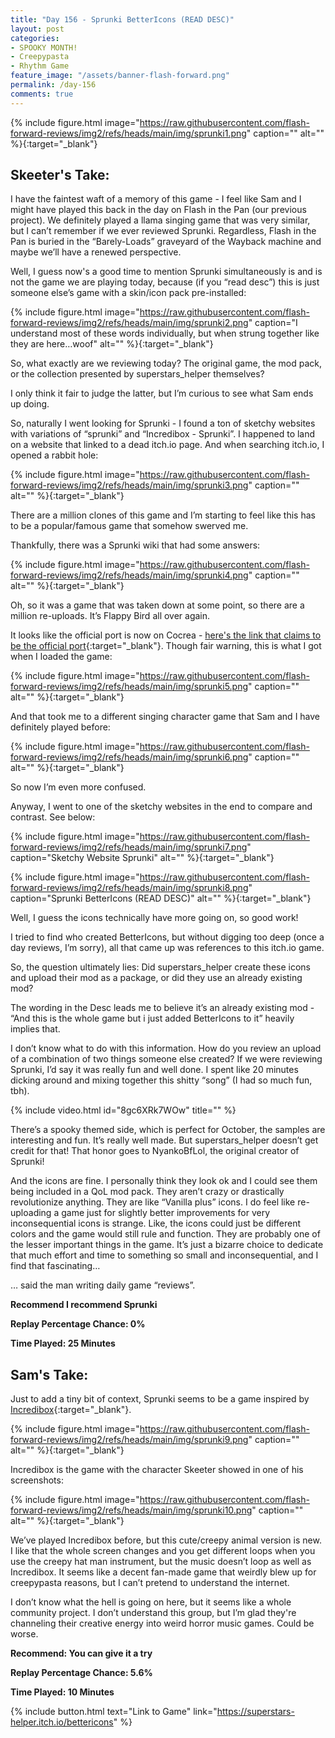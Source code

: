 ```yaml
---
title: "Day 156 - Sprunki BetterIcons (READ DESC)"
layout: post
categories:
- SPOOKY MONTH!
- Creepypasta
- Rhythm Game
feature_image: "/assets/banner-flash-forward.png"
permalink: /day-156
comments: true
---
```


{% include figure.html image="https://raw.githubusercontent.com/flash-forward-reviews/img2/refs/heads/main/img/sprunki1.png" caption="" alt="" %}{:target="_blank"}

## Skeeter's Take:

I have the faintest waft of a memory of this game - I feel like Sam and I might have played this back in the day on Flash in the Pan (our previous project). We definitely played a llama singing game that was very similar, but I can’t remember if we ever reviewed Sprunki. Regardless, Flash in the Pan is buried in the “Barely-Loads” graveyard of the Wayback machine and maybe we’ll have a renewed perspective. 

Well, I guess now's a good time to mention Sprunki simultaneously is and is not the game we are playing today, because (if you “read desc”) this is just someone else’s game with a skin/icon pack pre-installed: 

{% include figure.html image="https://raw.githubusercontent.com/flash-forward-reviews/img2/refs/heads/main/img/sprunki2.png" caption="I understand most of these words individually, but when strung together like they are here…woof" alt="" %}{:target="_blank"}

So, what exactly are we reviewing today? The original game, the mod pack, or the collection presented by superstars_helper themselves? 

I only think it fair to judge the latter, but I’m curious to see what Sam ends up doing. 

So, naturally I went looking for Sprunki - I found a ton of sketchy websites with variations of “sprunki” and “Incredibox - Sprunki”. I happened to land on a website that linked to a dead itch.io page. And when searching itch.io, I opened a rabbit hole: 

{% include figure.html image="https://raw.githubusercontent.com/flash-forward-reviews/img2/refs/heads/main/img/sprunki3.png" caption="" alt="" %}{:target="_blank"}

There are a million clones of this game and I’m starting to feel like this has to be a popular/famous game that somehow swerved me. 

Thankfully, there was a Sprunki wiki that had some answers:

{% include figure.html image="https://raw.githubusercontent.com/flash-forward-reviews/img2/refs/heads/main/img/sprunki4.png" caption="" alt="" %}{:target="_blank"}

Oh, so it was a game that was taken down at some point, so there are a million re-uploads. It’s Flappy Bird all over again.

It looks like the official port is now on Cocrea - [here's the link that claims to be the official port](https://cocrea.world/@NyankoBfLmao/Incredibox-SprunkiOFFICIALCOCREAPORT){:target="_blank"}. Though fair warning, this is what I got when I loaded the game:

{% include figure.html image="https://raw.githubusercontent.com/flash-forward-reviews/img2/refs/heads/main/img/sprunki5.png" caption="" alt="" %}{:target="_blank"}

And that took me to a different singing character game that Sam and I have definitely played before: 

{% include figure.html image="https://raw.githubusercontent.com/flash-forward-reviews/img2/refs/heads/main/img/sprunki6.png" caption="" alt="" %}{:target="_blank"}

So now I’m even more confused. 

Anyway, I went to one of the sketchy websites in the end to compare and contrast. See below:

{% include figure.html image="https://raw.githubusercontent.com/flash-forward-reviews/img2/refs/heads/main/img/sprunki7.png" caption="Sketchy Website Sprunki" alt="" %}{:target="_blank"}

{% include figure.html image="https://raw.githubusercontent.com/flash-forward-reviews/img2/refs/heads/main/img/sprunki8.png" caption="Sprunki BetterIcons (READ DESC)" alt="" %}{:target="_blank"}

Well, I guess the icons technically have more going on, so good work!

I tried to find who created BetterIcons, but without digging too deep (once a day reviews, I’m sorry), all that came up was references to this itch.io game. 

So, the question ultimately lies: Did superstars_helper create these icons and upload their mod as a package, or did they use an already existing mod? 

The wording in the Desc leads me to believe it’s an already existing mod - “And this is the whole game but i just added BetterIcons to it” heavily implies that. 

I don’t know what to do with this information. How do you review an upload of a combination of two things someone else created? If we were reviewing Sprunki, I’d say it was really fun and well done. I spent like 20 minutes dicking around and mixing together this shitty “song” (I had so much fun, tbh).

{% include video.html id="8gc6XRk7WOw" title="" %}

There’s a spooky themed side, which is perfect for October, the samples are interesting and fun. It’s really well made. But superstars_helper doesn’t get credit for that! That honor goes to NyankoBfLol, the original creator of Sprunki! 

And the icons are fine. I personally think they look ok and I could see them being included in a QoL mod pack. They aren’t crazy or drastically revolutionize anything. They are like “Vanilla plus” icons. I do feel like re-uploading a game just for slightly better improvements for very inconsequential icons is strange. Like, the icons could just be different colors and the game would still rule and function. They are probably one of the lesser important things in the game. It’s just a bizarre choice to dedicate that much effort and time to something so small and inconsequential, and I find that fascinating…

… said the man writing daily game “reviews”. 

**Recommend I recommend Sprunki**

**Replay Percentage Chance: 0%**

**Time Played: 25 Minutes**

## Sam's Take:

Just to add a tiny bit of context, Sprunki seems to be a game inspired by [Incredibox](https://www.incredibox.com/){:target="_blank"}.

{% include figure.html image="https://raw.githubusercontent.com/flash-forward-reviews/img2/refs/heads/main/img/sprunki9.png" caption="" alt="" %}{:target="_blank"}

Incredibox is the game with the character Skeeter showed in one of his screenshots:

{% include figure.html image="https://raw.githubusercontent.com/flash-forward-reviews/img2/refs/heads/main/img/sprunki10.png" caption="" alt="" %}{:target="_blank"}

We’ve played Incredibox before, but this cute/creepy animal version is new. I like that the whole screen changes and you get different loops when you use the creepy hat man instrument, but the music doesn’t loop as well as Incredibox. It seems like a decent fan-made game that weirdly blew up for creepypasta reasons, but I can’t pretend to understand the internet.

I don’t know what the hell is going on here, but it seems like a whole community project. I don’t understand this group, but I’m glad they're channeling their creative energy into weird horror music games. Could be worse.

**Recommend: You can give it a try** 

**Replay Percentage Chance: 5.6%**

**Time Played: 10 Minutes**

{% include button.html text="Link to Game" link="https://superstars-helper.itch.io/bettericons" %}